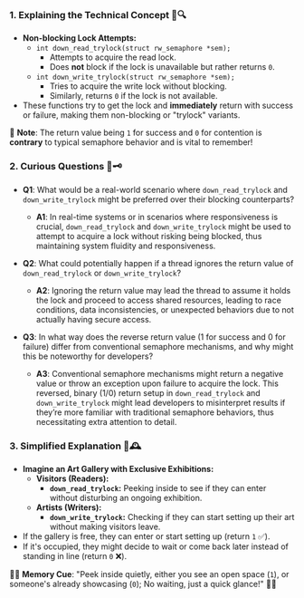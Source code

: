 ### 1. Explaining the Technical Concept 📘🔍

- **Non-blocking Lock Attempts:**
  - `int down_read_trylock(struct rw_semaphore *sem);`
    - Attempts to acquire the read lock.
    - Does **not** block if the lock is unavailable but rather returns `0`.
  - `int down_write_trylock(struct rw_semaphore *sem);`
    - Tries to acquire the write lock without blocking.
    - Similarly, returns `0` if the lock is not available.
- These functions try to get the lock and **immediately** return with success or failure, making them non-blocking or "trylock" variants.

🛑 **Note**: The return value being `1` for success and `0` for contention is **contrary** to typical semaphore behavior and is vital to remember!

### 2. Curious Questions 🧐🗝️

- **Q1**: What would be a real-world scenario where `down_read_trylock` and `down_write_trylock` might be preferred over their blocking counterparts?
  - **A1**: In real-time systems or in scenarios where responsiveness is crucial, `down_read_trylock` and `down_write_trylock` might be used to attempt to acquire a lock without risking being blocked, thus maintaining system fluidity and responsiveness.

- **Q2**: What could potentially happen if a thread ignores the return value of `down_read_trylock` or `down_write_trylock`?
  - **A2**: Ignoring the return value may lead the thread to assume it holds the lock and proceed to access shared resources, leading to race conditions, data inconsistencies, or unexpected behaviors due to not actually having secure access.

- **Q3**: In what way does the reverse return value (1 for success and 0 for failure) differ from conventional semaphore mechanisms, and why might this be noteworthy for developers?
  - **A3**: Conventional semaphore mechanisms might return a negative value or throw an exception upon failure to acquire the lock. This reversed, binary (1/0) return setup in `down_read_trylock` and `down_write_trylock` might lead developers to misinterpret results if they’re more familiar with traditional semaphore behaviors, thus necessitating extra attention to detail.

### 3. Simplified Explanation 🎨🕰️

- **Imagine an Art Gallery with Exclusive Exhibitions:**
  - **Visitors (Readers):**
    - **`down_read_trylock`:** Peeking inside to see if they can enter without disturbing an ongoing exhibition.
  - **Artists (Writers):**
    - **`down_write_trylock`:** Checking if they can start setting up their art without making visitors leave.
- If the gallery is free, they can enter or start setting up (return `1` ✅). 
- If it's occupied, they might decide to wait or come back later instead of standing in line (return `0` ❌).

🎈🎨 **Memory Cue**: "Peek inside quietly, either you see an open space (`1`), or someone's already showcasing (`0`); No waiting, just a quick glance!" 🚪👀
